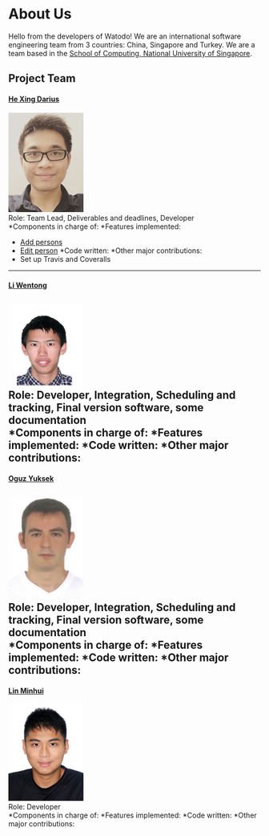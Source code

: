 # About Us

Hello from the developers of Watodo! We are an international software engineering team from 3 countries: China, Singapore and Turkey. We are a team based in the [School of Computing, National University of Singapore](http://www.comp.nus.edu.sg).

## Project Team

#### [He Xing Darius](https://github.com/hesingon) <br>
<img src="images/hesingon.png" width="150"><br>
Role: Team Lead, Deliverables and deadlines, Developer <br>
*Components in charge of:
*Features implemented: 
   * [Add persons]()
   * [Edit person]()
*Code written:
*Other major contributions:
   * Set up Travis and Coveralls
-----

#### [Li Wentong](http://github.com/Wentong-DST) <br>
<img src="images/wentong.png" width="150"><br>
Role: Developer, Integration, Scheduling and tracking, Final version software, some documentation <br>
*Components in charge of:
*Features implemented: 
*Code written:
*Other major contributions:
-----

#### [Oguz Yuksek](http://github.com/yuksek) <br>
<img src="images/OguzYuksek.png" width="150"><br>
Role: Developer, Integration, Scheduling and tracking, Final version software, some documentation <br>
*Components in charge of:
*Features implemented: 
*Code written:
*Other major contributions:
-----

#### [Lin Minhui](http://github.com/lmh1234) <br>
<img src="images/minhui.png" width="150"><br>
Role: Developer<br>
*Components in charge of:
*Features implemented: 
*Code written:
*Other major contributions:
